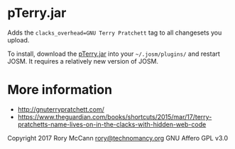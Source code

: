 # pTerry.jar

Adds the `clacks_overhead=GNU Terry Pratchett` tag to all changesets you
upload.

To install, download the
[pTerry.jar](https://github.com/rory/josm-pTerry/releases/download/v0.1.0/pTerry.jar)
into your `~/.josm/plugins/` and restart JOSM. It requires a relatively new version of JOSM.

# More information

 * http://gnuterrypratchett.com/
 * https://www.theguardian.com/books/shortcuts/2015/mar/17/terry-pratchetts-name-lives-on-in-the-clacks-with-hidden-web-code


Copyright 2017 Rory McCann <rory@technomancy.org> GNU Affero GPL v3.0
